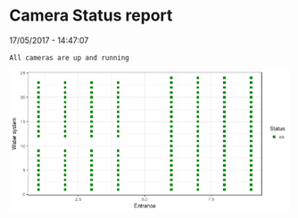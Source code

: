 Camera Status report
================
17/05/2017 - 14:47:07

    All cameras are up and running

![](camreport_files/figure-markdown_github/unnamed-chunk-2-1.png)
